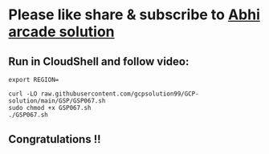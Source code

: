 # Please like share & subscribe to [Abhi arcade solution](http://www.youtube.com/@Abhi_Arcade_Solution)

## Run in CloudShell and follow video:

```
export REGION=
```

```
curl -LO raw.githubusercontent.com/gcpsolution99/GCP-solution/main/GSP/GSP067.sh
sudo chmod +x GSP067.sh
./GSP067.sh
```

## Congratulations !!
